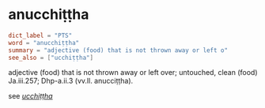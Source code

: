 # anucchiṭṭha

``` toml
dict_label = "PTS"
word = "anucchiṭṭha"
summary = "adjective (food) that is not thrown away or left o"
see_also = ["ucchiṭṭha"]
```

adjective (food) that is not thrown away or left over; untouched, clean (food) Ja.iii.257; Dhp\-a.ii.3 (vv.ll. anucciṭṭha).

see *[ucchiṭṭha](ucchiṭṭha.md)*

